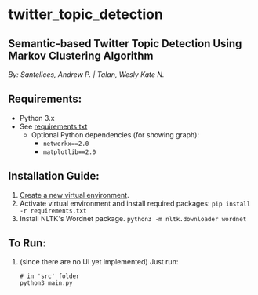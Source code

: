 # twitter_topic_detection
## Semantic-based Twitter Topic Detection Using Markov Clustering Algorithm

_By: Santelices, Andrew P. | Talan, Wesly Kate N._

## Requirements:
* Python 3.x
* See [requirements.txt](https://github.com/santels/blob/master/requirements.txt)
    * Optional Python dependencies (for showing graph):
        * `networkx==2.0`
        * `matplotlib==2.0`

## Installation Guide:
1. [Create a new virtual environment](https://docs.python.org/3/library/venv.html).
2. Activate virtual environment and install required packages:
        ```
        pip install -r requirements.txt
        ```
3. Install NLTK's Wordnet package.
        ```
        python3 -m nltk.downloader wordnet
        ```

## To Run:
1. (since there are no UI yet implemented) Just run:
    ```
    # in 'src' folder
    python3 main.py
    ```
